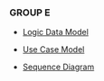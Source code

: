 ### GROUP E

- [Logic Data Model](https://github.com/LargeSystemsDevelopment2020/MoonLodge/blob/master/diagrams/LogicDataModel.mdd)

- [Use Case Model](https://github.com/LargeSystemsDevelopment2020/MoonLodge/blob/master/diagrams/UseCase.md)

- [Sequence Diagram](https://github.com/LargeSystemsDevelopment2020/MoonLodge/blob/master/diagrams/SequenceDiagram.md)


